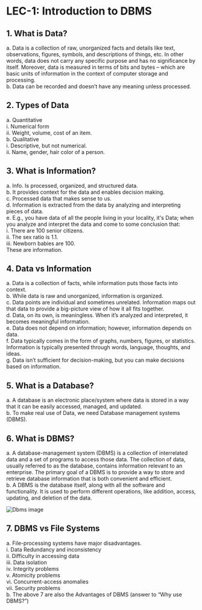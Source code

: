 # LEC-1: Introduction to DBMS

## 1. What is Data?
a. Data is a collection of raw, unorganized facts and details like text, observations, figures, symbols, and descriptions of things, etc. In other words, data does not carry any specific purpose and has no significance by itself. Moreover, data is measured in terms of bits and bytes – which are basic units of information in the context of computer storage and processing.  
b. Data can be recorded and doesn’t have any meaning unless processed.

## 2. Types of Data
a. Quantitative  
   i. Numerical form  
   ii. Weight, volume, cost of an item.  
b. Qualitative  
   i. Descriptive, but not numerical.  
   ii. Name, gender, hair color of a person.

## 3. What is Information?
a. Info. Is processed, organized, and structured data.  
b. It provides context for the data and enables decision making.  
c. Processed data that makes sense to us.  
d. Information is extracted from the data by analyzing and interpreting pieces of data.  
e. E.g., you have data of all the people living in your locality, it's Data; when you analyze and interpret the data and come to some conclusion that:  
   i. There are 100 senior citizens.  
   ii. The sex ratio is 1.1.  
   iii. Newborn babies are 100.  
   These are information.

## 4. Data vs Information
a. Data is a collection of facts, while information puts those facts into context.  
b. While data is raw and unorganized, information is organized.  
c. Data points are individual and sometimes unrelated. Information maps out that data to provide a big-picture view of how it all fits together.  
d. Data, on its own, is meaningless. When it’s analyzed and interpreted, it becomes meaningful information.  
e. Data does not depend on information; however, information depends on data.  
f. Data typically comes in the form of graphs, numbers, figures, or statistics. Information is typically presented through words, language, thoughts, and ideas.  
g. Data isn’t sufficient for decision-making, but you can make decisions based on information.

## 5. What is a Database?
a. A database is an electronic place/system where data is stored in a way that it can be easily accessed, managed, and updated.  
b. To make real use of Data, we need Database management systems (DBMS).

## 6. What is DBMS?
a. A database-management system (DBMS) is a collection of interrelated data and a set of programs to access those data. The collection of data, usually referred to as the database, contains information relevant to an enterprise. The primary goal of a DBMS is to provide a way to store and retrieve database information that is both convenient and efficient.  
b. A DBMS is the database itself, along with all the software and functionality. It is used to perform different operations, like addition, access, updating, and deletion of the data.

![Dbms image](https://i.postimg.cc/bNDTgWq8/image.png)

## 7. DBMS vs File Systems
a. File-processing systems have major disadvantages.  
   i. Data Redundancy and inconsistency  
   ii. Difficulty in accessing data  
   iii. Data isolation  
   iv. Integrity problems  
   v. Atomicity problems  
   vi. Concurrent-access anomalies  
   vii. Security problems  
b. The above 7 are also the Advantages of DBMS (answer to “Why use DBMS?”)